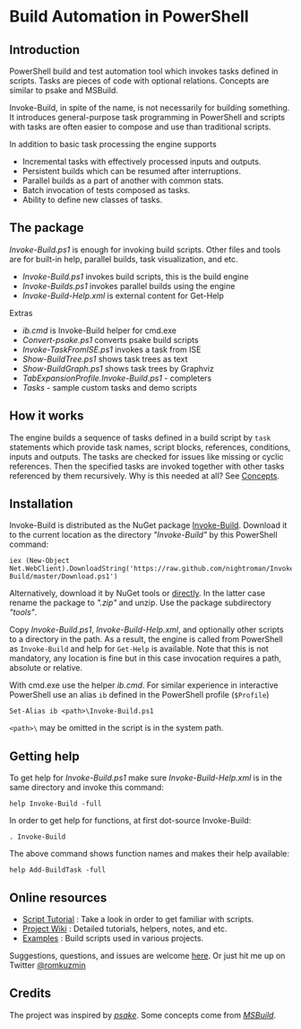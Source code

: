 
Build Automation in PowerShell
==============================

## Introduction

PowerShell build and test automation tool which invokes tasks defined in
scripts. Tasks are pieces of code with optional relations. Concepts are
similar to psake and MSBuild.

Invoke-Build, in spite of the name, is not necessarily for building something.
It introduces general-purpose task programming in PowerShell and scripts with
tasks are often easier to compose and use than traditional scripts.

In addition to basic task processing the engine supports

- Incremental tasks with effectively processed inputs and outputs.
- Persistent builds which can be resumed after interruptions.
- Parallel builds as a part of another with common stats.
- Batch invocation of tests composed as tasks.
- Ability to define new classes of tasks.

## The package

*Invoke-Build.ps1* is enough for invoking build scripts. Other files and tools
are for built-in help, parallel builds, task visualization, and etc.

* *Invoke-Build.ps1* invokes build scripts, this is the build engine
* *Invoke-Builds.ps1* invokes parallel builds using the engine
* *Invoke-Build-Help.xml* is external content for Get-Help

Extras

* *ib.cmd* is Invoke-Build helper for cmd.exe
* *Convert-psake.ps1* converts psake build scripts
* *Invoke-TaskFromISE.ps1* invokes a task from ISE
* *Show-BuildTree.ps1* shows task trees as text
* *Show-BuildGraph.ps1* shows task trees by Graphviz
* *TabExpansionProfile.Invoke-Build.ps1* - completers
* *Tasks* - sample custom tasks and demo scripts

## How it works

The engine builds a sequence of tasks defined in a build script by `task`
statements which provide task names, script blocks, references, conditions,
inputs and outputs. The tasks are checked for issues like missing or cyclic
references. Then the specified tasks are invoked together with other tasks
referenced by them recursively. Why is this needed at all? See
[Concepts](https://github.com/nightroman/Invoke-Build/wiki/Concepts).

## Installation

Invoke-Build is distributed as the NuGet package [Invoke-Build](https://www.nuget.org/packages/Invoke-Build).
Download it to the current location as the directory *"Invoke-Build"* by this PowerShell command:

    iex (New-Object Net.WebClient).DownloadString('https://raw.github.com/nightroman/Invoke-Build/master/Download.ps1')

Alternatively, download it by NuGet tools or [directly](http://nuget.org/api/v2/package/Invoke-Build).
In the latter case rename the package to *".zip"* and unzip. Use the package
subdirectory *"tools"*.

Copy *Invoke-Build.ps1*, *Invoke-Build-Help.xml*, and optionally other scripts
to a directory in the path. As a result, the engine is called from PowerShell
as `Invoke-Build` and help for `Get-Help` is available. Note that this is not
mandatory, any location is fine but in this case invocation requires a path,
absolute or relative.

With cmd.exe use the helper *ib.cmd*. For similar experience in interactive
PowerShell use an alias `ib` defined in the PowerShell profile (`$Profile`)

    Set-Alias ib <path>\Invoke-Build.ps1

`<path>\` may be omitted in the script is in the system path.

## Getting help

To get help for *Invoke-Build.ps1* make sure *Invoke-Build-Help.xml* is in the
same directory and invoke this command:

    help Invoke-Build -full

In order to get help for functions, at first dot-source Invoke-Build:

    . Invoke-Build

The above command shows function names and makes their help available:

    help Add-BuildTask -full

## Online resources

- [Script Tutorial](https://github.com/nightroman/Invoke-Build/wiki/Script-Tutorial)
: Take a look in order to get familiar with scripts.
- [Project Wiki](https://github.com/nightroman/Invoke-Build/wiki)
: Detailed tutorials, helpers, notes, and etc.
- [Examples](https://github.com/nightroman/Invoke-Build/wiki/Build-Scripts-in-Projects)
: Build scripts used in various projects.

Suggestions, questions, and issues are welcome [here](https://github.com/nightroman/Invoke-Build/issues).
Or just hit me up on Twitter [@romkuzmin](https://twitter.com/romkuzmin)

## Credits

The project was inspired by [*psake*](https://github.com/psake/psake).
Some concepts come from [*MSBuild*](http://en.wikipedia.org/wiki/Msbuild).
